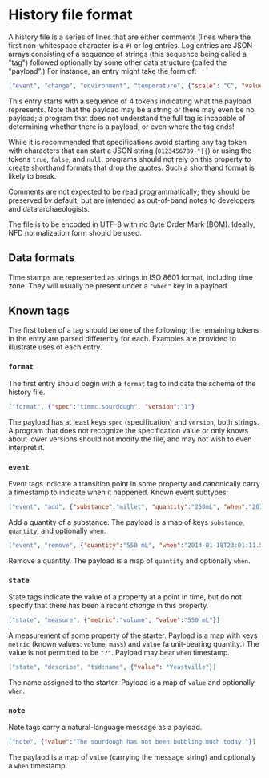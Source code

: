 # History file format

A history file is a series of lines that are either comments (lines
where the first non-whitespace character is a `#`) or log entries. Log
entries are JSON arrays consisting of a sequence of strings (this
sequence being called a "tag") followed optionally by some other data
structure (called the "payload".) For instance, an entry might take
the form of:

```json
["event", "change", "environment", "temperature", {"scale": "C", "value": 25}]
```

This entry starts with a sequence of 4 tokens indicating what the
payload represents. Note that the payload may be a string or there may
even be no payload; a program that does not understand the full tag is
incapable of determining whether there is a payload, or even where the
tag ends!

While it is recommended that specifications avoid starting any tag
token with characters that can start a JSON string
(`0123456789-"[{`) or using the tokens `true`, `false`, and `null`,
programs should not rely on this property to create shorthand formats
that drop the quotes. Such a shorthand format is likely to break.

Comments are not expected to be read programmatically; they should be
preserved by default, but are intended as out-of-band notes to
developers and data archaeologists.

The file is to be encoded in UTF-8 with no Byte Order
Mark (BOM). Ideally, NFD normalization form should be used.

## Data formats

Time stamps are represented as strings in ISO 8601 format, including
time zone. They will usually be present under a `"when"` key in a
payload.

## Known tags

The first token of a tag should be one of the following; the
remaining tokens in the entry are parsed differently for each.
Examples are provided to illustrate uses of each entry.

### `format`

The first entry should begin with a `format` tag to indicate the
schema of the history file.

```json
["format", {"spec":"timmc.sourdough", "version":"1"}
```

The payload has at least keys `spec` (specification) and `version`,
both strings. A program that does not recognize the specification
value or only knows about lower versions should not modify the file,
and may not wish to even interpret it.

### `event`

Event tags indicate a transition point in some property and
canonically carry a timestamp to indicate when it happened. Known
event subtypes:

```json
["event", "add", {"substance":"millet", "quantity":"250mL", "when":"2014-01-18T23:01:11.506490Z"}]
```

Add a quantity of a substance: The payload is a map of keys
`substance`, `quantity`, and optionally `when`.

```json
["event", "remove", {"quantity":"550 mL", "when":"2014-01-18T23:01:11.506490Z"}]
```

Remove a quantity. The payload is a map of `quantity` and optionally
`when`.

### `state`

State tags indicate the value of a property at a point in time, but do
not specify that there has been a recent *change* in this property.

```json
["state", "measure", {"metric":"volume", "value":"550 mL"}]
```

A measurement of some property of the starter. Payload is a map with
keys `metric` (known values: `volume`, `mass`) and `value` (a
unit-bearing quantity.) The value is not permitted to be `"?"`.
Payload may bear `when` timestamp.

```json
["state", "describe", "tsd:name", {"value": "Yeastville"}]
```

The name assigned to the starter. Payload is a map of `value` and
optionally `when`.

### `note`

Note tags carry a natural-language message as a payload.

```json
["note", {"value":"The sourdough has not been bubbling much today."}]
```

The paylaod is a map of `value` (carrying the message string) and
optionally a `when` timestamp.
